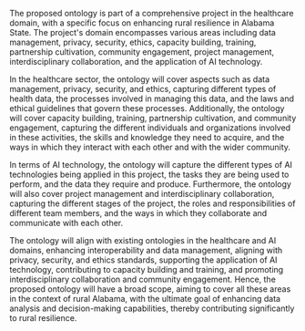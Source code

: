 The proposed ontology is part of a comprehensive project in the healthcare domain, with a specific focus on enhancing rural resilience in Alabama State. The project's domain encompasses various areas including data management, privacy, security, ethics, capacity building, training, partnership cultivation, community engagement, project management, interdisciplinary collaboration, and the application of AI technology. 

In the healthcare sector, the ontology will cover aspects such as data management, privacy, security, and ethics, capturing different types of health data, the processes involved in managing this data, and the laws and ethical guidelines that govern these processes. Additionally, the ontology will cover capacity building, training, partnership cultivation, and community engagement, capturing the different individuals and organizations involved in these activities, the skills and knowledge they need to acquire, and the ways in which they interact with each other and with the wider community. 

In terms of AI technology, the ontology will capture the different types of AI technologies being applied in this project, the tasks they are being used to perform, and the data they require and produce. Furthermore, the ontology will also cover project management and interdisciplinary collaboration, capturing the different stages of the project, the roles and responsibilities of different team members, and the ways in which they collaborate and communicate with each other. 

The ontology will align with existing ontologies in the healthcare and AI domains, enhancing interoperability and data management, aligning with privacy, security, and ethics standards, supporting the application of AI technology, contributing to capacity building and training, and promoting interdisciplinary collaboration and community engagement. Hence, the proposed ontology will have a broad scope, aiming to cover all these areas in the context of rural Alabama, with the ultimate goal of enhancing data analysis and decision-making capabilities, thereby contributing significantly to rural resilience.